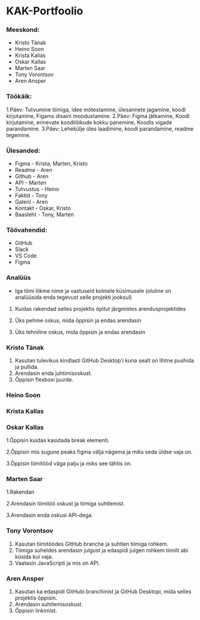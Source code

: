 # KAK-Portfoolio
### Meeskond:
* Kristo Tänak
* Heino Soon
* Krista Kallas
* Oskar Kallas
* Marten Saar
* Tony Vorontsov
* Aren Ansper

### Töökäik:
1.Päev: Tutvumine tiimiga, idee mõtestamine, ülesannete jagamine, koodi kirjutamine, Figams disaini moodustamine. 2.Päev: Figma jätkamine, Koodi kirjutamine, erinevate koodilõikude kokku panemine, Koodis vigade parandamine. 3.Päev: Lehekülje üles laadimine, koodi parandamine, readme tegemine.

### Ülesanded:
* Figma - Krista, Marten, Kristo
* Readme - Aren
* Github - Aren
* API - Marten
* Tutvustus - Heino
* Faktid - Tony
* Galerii - Aren
* Kontakt - Oskar, Kristo
* Baasleht - Tony, Marten

### Töövahendid:
* GitHub
* Slack
* VS Code
* Figma

### Analüüs
* Iga tiimi liikme nime ja vastuseid kolmele küsimusele (oluline on analüüsida enda tegevust selle projekti jooksul)

1. Kuidas rakendad selles projektis õpitut järgmistes arendusprojektides

2. Üks pehme oskus, mida õppisin ja endas arendasin

3. Üks tehniline oskus, mida õppisin ja endas arendasin

### Kristo Tänak
1. Kasutan tulevikus kindlasti GitHub Desktop'i kuna sealt on lihtne pushida ja pullida.
2. Arendasin enda juhtimisoskust.
3. Õppisin flexboxi juurde.

### Heino Soon

### Krista Kallas

### Oskar Kallas
1.Õppisin kuidas kasutada break elementi.  

2.Õppisin mis sugune peaks figma välja nägema ja miks seda üldse vaja on. 

3.Õppisin tiimitööd väga palju ja miks see tähtis on. 

### Marten Saar
1.Rakendan

2.Arendasin tiimitöö oskust ja tiimiga suhtlemist.

3.Arendasin enda oskusi API-dega.

### Tony Vorontsov
1. Kasutan tiimitöödes GitHub branche ja suhtlen tiimiga rohkem.
2. Tiimiga suheldes arendasin julgust ja edaspidi julgen rohkem tiimilt abi küsida kui vaja.
3. Vaatasin JavaScripti ja mis on API.

### Aren Ansper
1. Kasutan ka edaspidi GitHubi branchinist ja GitHub Desktopi, mida selles projektis õppisin.
2. Arendasin suhtlemisoskust.
3. Õppisin linkimist.
